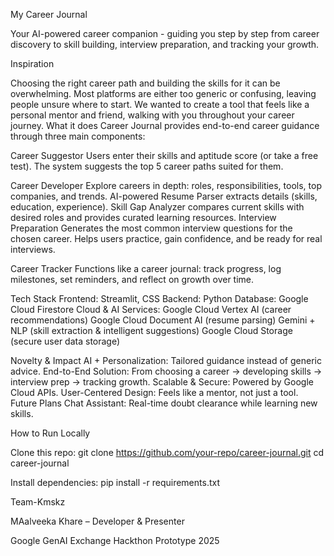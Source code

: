 My Career Journal

Your AI-powered career companion - guiding you step by step from career discovery to skill building, interview preparation, and tracking your growth.

Inspiration

Choosing the right career path and building the skills for it can be overwhelming. Most platforms are either too generic or confusing, leaving people unsure where to start. We wanted to create a tool that feels like a personal mentor and friend, walking with you throughout your career journey.
What it does
Career Journal provides end-to-end career guidance through three main components:

Career Suggestor
Users enter their skills and aptitude score (or take a free test).
The system suggests the top 5 career paths suited for them.

Career Developer
Explore careers in depth: roles, responsibilities, tools, top companies, and trends.
AI-powered Resume Parser extracts details (skills, education, experience).
Skill Gap Analyzer compares current skills with desired roles and provides curated learning resources.
Interview Preparation
Generates the most common interview questions for the chosen career.
Helps users practice, gain confidence, and be ready for real interviews.

Career Tracker
Functions like a career journal: track progress, log milestones, set reminders, and reflect on growth over time.

Tech Stack
Frontend: Streamlit, CSS
Backend: Python
Database: Google Cloud Firestore
Cloud & AI Services:
Google Cloud Vertex AI (career recommendations)
Google Cloud Document AI (resume parsing)
Gemini + NLP (skill extraction & intelligent suggestions)
Google Cloud Storage (secure user data storage)

 Novelty & Impact
AI + Personalization: Tailored guidance instead of generic advice.
End-to-End Solution: From choosing a career → developing skills → interview prep → tracking growth.
Scalable & Secure: Powered by Google Cloud APIs.
User-Centered Design: Feels like a mentor, not just a tool.
Future Plans
Chat Assistant: Real-time doubt clearance while learning new skills.

 How to Run Locally

Clone this repo:
git clone https://github.com/your-repo/career-journal.git
cd career-journal

Install dependencies:
pip install -r requirements.txt




Team-Kmskz

MAalveeka Khare – Developer & Presenter

Google GenAI Exchange Hackthon Prototype 2025
